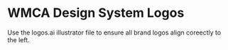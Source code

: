 # WMCA Design System Logos

Use the logos.ai illustrator file to ensure all brand logos align coreectly to the left.